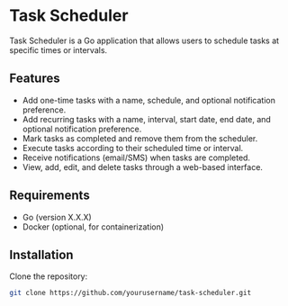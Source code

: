 # Task Scheduler

Task Scheduler is a Go application that allows users to schedule tasks at specific times or intervals.

## Features

- Add one-time tasks with a name, schedule, and optional notification preference.
- Add recurring tasks with a name, interval, start date, end date, and optional notification preference.
- Mark tasks as completed and remove them from the scheduler.
- Execute tasks according to their scheduled time or interval.
- Receive notifications (email/SMS) when tasks are completed.
- View, add, edit, and delete tasks through a web-based interface.

## Requirements

- Go (version X.X.X)
- Docker (optional, for containerization)

## Installation

Clone the repository:

```bash
git clone https://github.com/yourusername/task-scheduler.git
